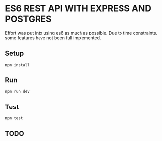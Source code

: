 # ES6 REST API WITH EXPRESS AND POSTGRES
Effort was put into using es6 as much as possible. Due to time constraints,
some features have not been full implemented.


## Setup

```sh
npm install
```

## Run

```sh
npm run dev
```

## Test

```sh
npm test
```

## TODO


